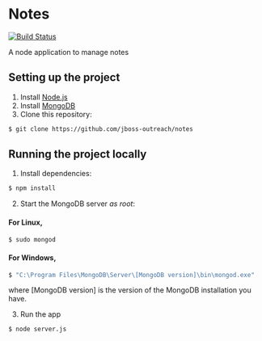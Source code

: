 # Notes

[![Build Status](https://travis-ci.org/jboss-outreach/notes.svg?branch=master)](https://travis-ci.org/jboss-outreach/notes)



A node application to manage notes

## Setting up the project

1. Install [Node.js](https://nodejs.org/en)
2. Install [MongoDB](https://www.mongodb.com)
3. Clone this repository:
```bash
$ git clone https://github.com/jboss-outreach/notes
```

## Running the project locally

1. Install dependencies:
```bash
$ npm install
```

2. Start the MongoDB server *as root*:

#### For Linux,
```bash
$ sudo mongod
```

#### For Windows,
```bash
$ "C:\Program Files\MongoDB\Server\[MongoDB version]\bin\mongod.exe"
```
where [MongoDB version] is the version of the MongoDB installation you have.

3. Run the app
```bash
$ node server.js
```

